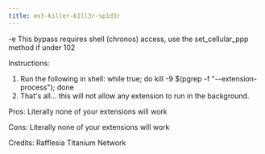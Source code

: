 ```yaml
---
title: ext-killer-k1ll3r-sp1d3r
---
```


-e 
This bypass requires shell (chronos) access, use the set_cellular_ppp method if under 102 

Instructions:
1. Run the following in shell:
while true; do kill -9 $(pgrep -f "\-\-extension\-process"); done
2. That's all...  this will not allow any extension to run in the background.

Pros:
Literally none of your extensions will work

Cons:
Literally none of your extensions will work

Credits:
Rafflesia
Titanium Network
